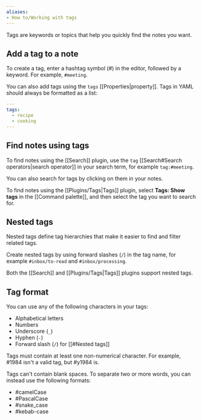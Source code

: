 ```yaml
---
aliases: 
- How to/Working with tags
---
```


Tags are keywords or topics that help you quickly find the notes you want.

## Add a tag to a note

To create a tag, enter a hashtag symbol (#) in the editor, followed by a keyword. For example, `#meeting`.

You can also add tags using the `tags` [[Properties|property]]. Tags in YAML should always be formatted as a list:

```yaml
---
tags:
  - recipe
  - cooking
---
```

## Find notes using tags

To find notes using the [[Search]] plugin, use the `tag` [[Search#Search operators|search operator]] in your search term, for example `tag:#meeting`.

You can also search for tags by clicking on them in your notes.

To find notes using the [[Plugins/Tags|Tags]] plugin, select **Tags: Show tags** in the [[Command palette]], and then select the tag you want to search for.

## Nested tags

Nested tags define tag hierarchies that make it easier to find and filter related tags.

Create nested tags by using forward slashes (`/`) in the tag name, for example  `#inbox/to-read` and `#inbox/processing`.

Both the [[Search]] and [[Plugins/Tags|Tags]] plugins support nested tags.

## Tag format

You can use any of the following characters in your tags:

- Alphabetical letters
- Numbers
- Underscore (`_`)
- Hyphen (`-`)
- Forward slash (`/`) for [[#Nested tags]]

Tags must contain at least one non-numerical character. For example, #1984 isn't a valid tag, but #y1984 is.

Tags can't contain blank spaces. To separate two or more words, you can instead use the following formats:

- #camelCase
- #PascalCase
- #snake_case
- #kebab-case
